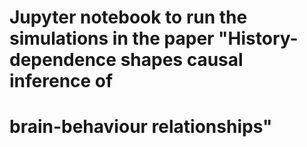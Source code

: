 # Jupyter notebook to run the simulations in the paper "History-dependence shapes causal inference of
# brain-behaviour relationships"

